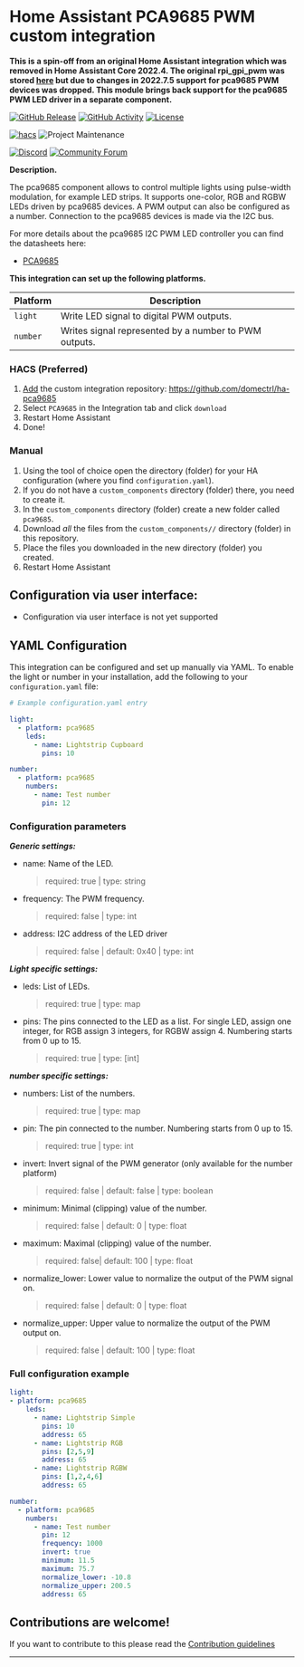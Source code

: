 # Home Assistant PCA9685 PWM custom integration

**This is a spin-off from an original Home Assistant integration which was removed in Home Assistant Core 2022.4. The original rpi_gpi_pwm was stored [here](https://github.com/RedMeKool/HA-Raspberry-pi-GPIO-PWM/) but due to changes in 2022.7.5 support for pca9685 PWM devices was dropped. This module brings back  support for the pca9685 PWM LED driver in a separate component.**

[![GitHub Release][releases-shield]][releases]
[![GitHub Activity][commits-shield]][commits]
[![License][license-shield]](LICENSE)

[![hacs][hacsbadge]][hacs]
![Project Maintenance][maintenance-shield]

[![Discord][discord-shield]][discord]
[![Community Forum][forum-shield]][forum]

**Description.**

The pca9685 component allows to control multiple lights using pulse-width modulation, for example LED strips. It supports one-color, RGB and RGBW LEDs driven by pca9685 devices. A PWM output can also be configured as a number. Connection to the pca9685 devices is made via the I2C bus.

For more details about the pca9685 I2C PWM LED controller you can find the datasheets here:
- [PCA9685](https://www.nxp.com/docs/en/data-sheet/PCA9685.pdf)

**This integration can set up the following platforms.**

Platform | Description
-- | --
`light` | Write LED signal to digital PWM outputs.
`number` | Writes signal represented by a number to PWM outputs.




### HACS (Preferred)
1. [Add](http://homeassistant.local:8123/hacs/integrations) the custom integration repository: https://github.com/domectrl/ha-pca9685
2. Select `PCA9685` in the Integration tab and click `download`
3. Restart Home Assistant
4. Done!

### Manual
1. Using the tool of choice open the directory (folder) for your HA configuration (where you find `configuration.yaml`).
1. If you do not have a `custom_components` directory (folder) there, you need to create it.
1. In the `custom_components` directory (folder) create a new folder called `pca9685`.
1. Download _all_ the files from the `custom_components//` directory (folder) in this repository.
1. Place the files you downloaded in the new directory (folder) you created.
1. Restart Home Assistant

## Configuration via user interface:
* Configuration via user interface is not yet supported

## YAML Configuration

This integration can be configured and set up manually via YAML. To enable the light or number in your installation, add the following to your `configuration.yaml` file:

```yaml
# Example configuration.yaml entry

light:
  - platform: pca9685
    leds:
      - name: Lightstrip Cupboard
        pins: 10

number:
  - platform: pca9685
    numbers:
      - name: Test number
        pin: 12
```

### Configuration parameters

***Generic settings:***
- name: Name of the LED.
  > required: true | type: string
- frequency: The PWM frequency. 
  > required: false | type: int
- address: I2C address of the LED driver
  > required: false | default: 0x40 | type: int

***Light specific settings:***
- leds: List of LEDs.
  > required: true | type: map
- pins: The pins connected to the LED as a list. For single LED, assign one integer, for RGB assign 3 integers, for RGBW assign 4. Numbering starts from 0 up to 15.
  > required: true | type: [int]

***number specific settings:***
- numbers: List of the numbers.
  > required: true | type: map
- pin: The pin connected to the number. Numbering starts from 0 up to 15.
  > required: true | type: int
- invert: Invert signal of the PWM generator (only available for the number platform)
  > required: false | default: false | type: boolean
- minimum: Minimal (clipping) value of the number.
  > required: false | default: 0 | type: float
- maximum: Maximal (clipping) value of the number. 
  > required: false| default: 100 | type: float
- normalize_lower: Lower value to normalize the output of the PWM signal on.
  > required: false | default: 0 | type: float
- normalize_upper: Upper value to normalize the output of the PWM output on.
  > required: false | default: 100 | type: float

### Full configuration example

```yaml
light:
- platform: pca9685
    leds:
      - name: Lightstrip Simple
        pins: 10
        address: 65
      - name: Lightstrip RGB
        pins: [2,5,9]
        address: 65
      - name: Lightstrip RGBW
        pins: [1,2,4,6]
        address: 65

number:
  - platform: pca9685
    numbers:
      - name: Test number
        pin: 12
        frequency: 1000
        invert: true
        minimum: 11.5
        maximum: 75.7
        normalize_lower: -10.8
        normalize_upper: 200.5
        address: 65

```

## Contributions are welcome!

If you want to contribute to this please read the [Contribution guidelines](CONTRIBUTING.md)

***

[commits-shield]: https://img.shields.io/github/commit-activity/y/domectrl/ha-pca9685.svg?style=for-the-badge
[commits]: https://github.com/domectrl/ha-pca9685/commits/main
[hacs]: https://hacs.xyz/
[hacsbadge]: https://img.shields.io/badge/HACS-Custom-orange.svg?style=for-the-badge
[discord]: https://discord.gg/Qa5fW2R
[discord-shield]: https://img.shields.io/discord/330944238910963714.svg?style=for-the-badge
[forum-shield]: https://img.shields.io/badge/community-forum-brightgreen.svg?style=for-the-badge
[forum]: https://community.home-assistant.io/
[license-shield]: https://img.shields.io/github/license/domectrl/ha-pca9685.svg?style=for-the-badge
[maintenance-shield]: https://img.shields.io/badge/maintainer-domectrl-blue.svg?style=for-the-badge
[releases-shield]: https://img.shields.io/github/release/domectrl/ha-pca9685.svg?style=for-the-badge
[releases]: https://github.com/domectrl/ha-pca9685/releases
